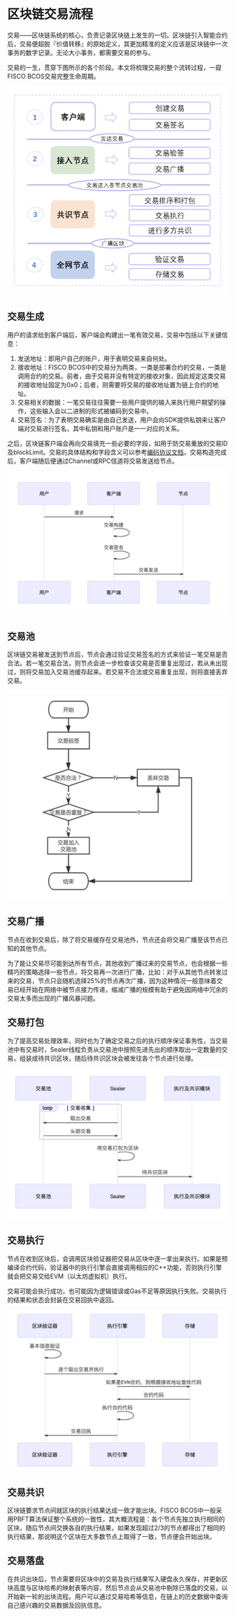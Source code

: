 # 区块链交易流程

交易——区块链系统的核心，负责记录区块链上发生的一切。区块链引入智能合约后，交易便超脱『价值转移』的原始定义，其更加精准的定义应该是区块链中一次事务的数字记录。无论大小事务，都需要交易的参与。

交易的一生，贯穿下图所示的各个阶段。本文将梳理交易的整个流转过程，一窥FISCO BCOS交易完整生命周期。

![](../../images/articles/transaction_lifetime/IMG_5188.PNG)

## 交易生成

用户的请求给到客户端后，客户端会构建出一笔有效交易，交易中包括以下关键信息：

1. 发送地址：即用户自己的账户，用于表明交易来自何处。
2. 接收地址：FISCO BCOS中的交易分为两类，一类是部署合约的交易，一类是调用合约的交易。前者，由于交易并没有特定的接收对象，因此规定这类交易的接收地址固定为0x0；后者，则需要将交易的接收地址置为链上合约的地址。
3. 交易相关的数据：一笔交易往往需要一些用户提供的输入来执行用户期望的操作，这些输入会以二进制的形式被编码到交易中。
4. 交易签名：为了表明交易确实是由自己发送，用户会向SDK提供私钥来让客户端对交易进行签名，其中私钥和用户账户是一一对应的关系。

之后，区块链客户端会再向交易填充一些必要的字段，如用于防交易重放的交易ID及blockLimit。交易的具体结构和字段含义可以参考[编码协议文档](https://fisco-bcos-documentation.readthedocs.io/zh_CN/latest/docs/design/protocol_description.html)，交易构造完成后，客户端随后便通过Channel或RPC信道将交易发送给节点。

![](../../images/articles/transaction_lifetime/IMG_5189.PNG)

## 交易池

区块链交易被发送到节点后，节点会通过验证交易签名的方式来验证一笔交易是否合法。若一笔交易合法，则节点会进一步检查该交易是否重复出现过，若从未出现过，则将交易加入交易池缓存起来。若交易不合法或交易重复出现，则将直接丢弃交易。

![](../../images/articles/transaction_lifetime/IMG_5190.PNG)

## 交易广播

节点在收到交易后，除了将交易缓存在交易池外，节点还会将交易广播至该节点已知的其他节点。

为了能让交易尽可能到达所有节点，其他收到广播过来的交易节点，也会根据一些精巧的策略选择一些节点，将交易再一次进行广播，比如：对于从其他节点转发过来的交易，节点只会随机选择25%的节点再次广播，因为这种情况一般意味着交易已经开始在网络中被节点接力传递，缩减广播的规模有助于避免因网络中冗余的交易太多而出现的广播风暴问题。

## 交易打包

为了提高交易处理效率，同时也为了确定交易之后的执行顺序保证事务性，当交易池中有交易时，Sealer线程负责从交易池中按照先进先出的顺序取出一定数量的交易，组装成待共识区块，随后待共识区块会被发往各个节点进行处理。

![](../../images/articles/transaction_lifetime/IMG_5191.JPG)

## 交易执行

节点在收到区块后，会调用区块验证器把交易从区块中逐一拿出来执行。如果是预编译合约代码，验证器中的执行引擎会直接调用相应的C++功能，否则执行引擎就会把交易交给EVM（以太坊虚拟机）执行。

交易可能会执行成功，也可能因为逻辑错误或Gas不足等原因执行失败。交易执行的结果和状态会封装在交易回执中返回。

![](../../images/articles/transaction_lifetime/IMG_5192.JPG)

## 交易共识

区块链要求节点间就区块的执行结果达成一致才能出块。FISCO BCOS中一般采用PBFT算法保证整个系统的一致性，其大概流程是：各个节点先独立执行相同的区块，随后节点间交换各自的执行结果，如果发现超过2/3的节点都得出了相同的执行结果，那说明这个区块在大多数节点上取得了一致，节点便会开始出块。

## 交易落盘

在共识出块后，节点需要将区块中的交易及执行结果写入硬盘永久保存，并更新区块高度与区块哈希的映射表等内容，然后节点会从交易池中剔除已落盘的交易，以开始新一轮的出块流程。用户可以通过交易哈希等信息，在链上的历史数据中查询自己感兴趣的交易数据及回执信息。